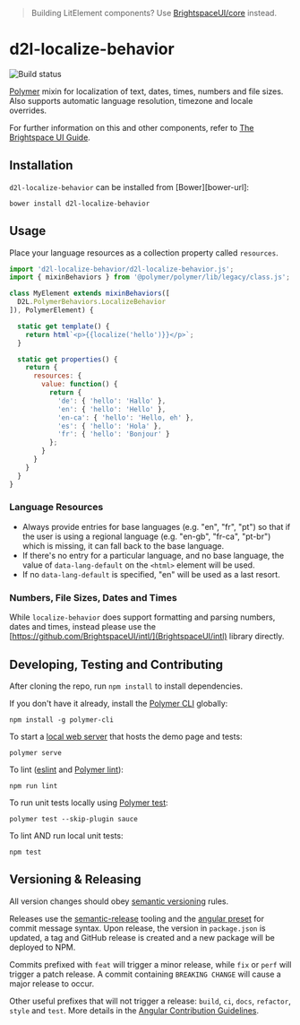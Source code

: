 > Building LitElement components? Use [BrightspaceUI/core](https://github.com/BrightspaceUI/core) instead.

# d2l-localize-behavior

![Build status](https://github.com/BrightspaceUI/localize-behavior/workflows/CI/badge.svg)

[Polymer](https://www.polymer-project.org) mixin for localization of text, dates, times, numbers and file sizes. Also supports automatic language resolution, timezone and locale overrides.

For further information on this and other components, refer to [The Brightspace UI Guide](https://github.com/BrightspaceUI/guide/wiki).

## Installation

`d2l-localize-behavior` can be installed from [Bower][bower-url]:

```shell
bower install d2l-localize-behavior
```

## Usage

Place your language resources as a collection property called `resources`.

```javascript
import 'd2l-localize-behavior/d2l-localize-behavior.js';
import { mixinBehaviors } from '@polymer/polymer/lib/legacy/class.js';

class MyElement extends mixinBehaviors([
  D2L.PolymerBehaviors.LocalizeBehavior
]), PolymerElement) {

  static get template() {
    return html`<p>{{localize('hello')}}</p>`;
  }

  static get properties() {
    return {
      resources: {
        value: function() {
          return {
            'de': { 'hello': 'Hallo' },
            'en': { 'hello': 'Hello' },
            'en-ca': { 'hello': 'Hello, eh' },
            'es': { 'hello': 'Hola' },
            'fr': { 'hello': 'Bonjour' }
          };
        }
      }
    }
  }
}
```

### Language Resources

* Always provide entries for base languages (e.g. "en", "fr", "pt") so that if the user is using a regional language (e.g. "en-gb", "fr-ca", "pt-br") which is missing, it can fall back to the base language.
* If there's no entry for a particular language, and no base language, the value of `data-lang-default` on the `<html>` element will be used.
* If no `data-lang-default` is specified, "en" will be used as a last resort.

### Numbers, File Sizes, Dates and Times

While `localize-behavior` does support formatting and parsing numbers, dates and times, instead please use the [https://github.com/BrightspaceUI/intl/](BrightspaceUI/intl) library directly.

## Developing, Testing and Contributing

After cloning the repo, run `npm install` to install dependencies.

If you don't have it already, install the [Polymer CLI](https://www.polymer-project.org/2.0/docs/tools/polymer-cli) globally:

```shell
npm install -g polymer-cli
```

To start a [local web server](https://www.polymer-project.org/2.0/docs/tools/polymer-cli-commands#serve) that hosts the demo page and tests:

```shell
polymer serve
```

To lint ([eslint](http://eslint.org/) and [Polymer lint](https://www.polymer-project.org/2.0/docs/tools/polymer-cli-commands#lint)):

```shell
npm run lint
```

To run unit tests locally using [Polymer test](https://www.polymer-project.org/2.0/docs/tools/polymer-cli-commands#tests):

```shell
polymer test --skip-plugin sauce
```

To lint AND run local unit tests:

```shell
npm test
```

## Versioning & Releasing

All version changes should obey [semantic versioning](https://semver.org/) rules.

Releases use the [semantic-release](https://semantic-release.gitbook.io/) tooling and the [angular preset](https://github.com/conventional-changelog/conventional-changelog/tree/master/packages/conventional-changelog-angular) for commit message syntax. Upon release, the version in `package.json` is updated, a tag and GitHub release is created and a new package will be deployed to NPM.

Commits prefixed with `feat` will trigger a minor release, while `fix` or `perf` will trigger a patch release. A commit containing `BREAKING CHANGE` will cause a major release to occur.

Other useful prefixes that will not trigger a release: `build`, `ci`, `docs`, `refactor`, `style` and `test`. More details in the [Angular Contribution Guidelines](https://github.com/angular/angular/blob/master/CONTRIBUTING.md#type).
